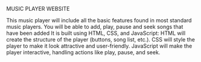 MUSIC PLAYER WEBSITE

This music player will include all the basic features found in most standard music players. You will be able to add, play, pause and seek songs that have been added
It is built using HTML, CSS, and JavaScript:
HTML will create the structure of the player (buttons, song list, etc.).
CSS will style the player to make it look attractive and user-friendly.
JavaScript will make the player interactive, handling actions like play, pause, and seek.
